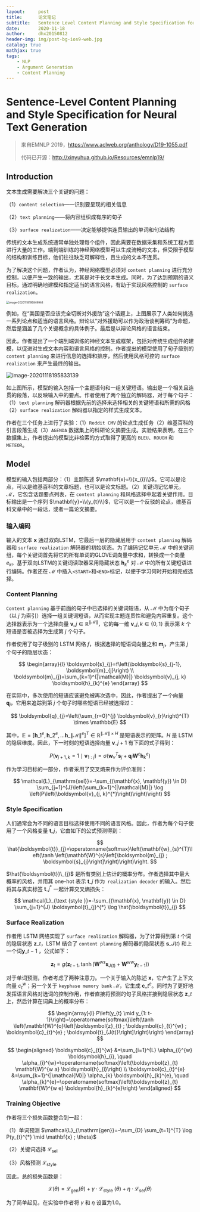 ```yaml
---
layout:     post
title:      论文笔记
subtitle:   Sentence Level Content Planning and Style Specification for Neural Text Generation
date:       2020-11-18
author:     dhx20150812
header-img: img/post-bg-ios9-web.jpg
catalog: true
mathjax: true
tags:
    - NLP
    - Argument Generation
    - Content Planning
---
```


# Sentence-Level Content Planning and Style Specification for Neural Text Generation

> 来自EMNLP 2019，<https://www.aclweb.org/anthology/D19-1055.pdf>
>
> 代码已开源：<http://xinyuhua.github.io/Resources/emnlp19/>

##  Introduction

文本生成需要解决三个关键的问题：

（1）`content selection`——识别要呈现的相关信息

（2）`text planning`——将内容组织成有序的句子

（3）`surface realization`——决定能够提供连贯输出的单词和句法结构

传统的文本生成系统通常单独处理每个组件，因此需要在数据采集和系统工程方面进行大量的工作。端到端训练的神经网络模型可以生成流畅的文本，但受限于模型的结构和训练目标，他们往往缺乏可解释性，且生成的文本不连贯。

为了解决这个问题，作者认为，神经网络模型必须对 `content planning` 进行充分控制，以便产生一致的输出，尤其是对于长文本生成。同时，为了达到预期的语义目标，通过明确地建模和指定适当的语言风格，有助于实现风格控制的 `surface realization`。

<img src="https://note.youdao.com/yws/api/personal/file/WEB6e1dcad63165cd7dbb797c0fc3cfef43?method=download&shareKey=f638258f272c5d62e3cb0e11b3f18e81" alt="image-20201118195849944" style="zoom:50%;" />

例如，在“美国是否应该完全切断对外援助”这个话题上，上图展示了人类如何挑选一系列论点和适当的语言风格。辩论以“对外援助可以作为政治谈判筹码”为命题，然后是涵盖了几个关键概念的具体例子。最后是以辩论风格的语言结束。

因此，作者提出了一个端到端训练的神经文本生成框架，包括对传统生成组件的建模，以促进对生成文本内容和语言风格的控制。作者提出的模型使用了句子级别的 `content planning` 来进行信息的选择和排序，然后使用风格可控的 `surface realization` 来产生最终的输出。

![image-20201118195833139](https://note.youdao.com/yws/api/personal/file/WEB692f57f44765614bf437edfda740ff33?method=download&shareKey=846ddcfefc142200b0a34322df1af374)

如上图所示，模型的输入包括一个主题语句和一组关键短语。输出是一个相关且连贯的段落，以反映输入中的要点。作者使用了两个独立的解码器，对于每个句子：（1）`text planning` 解码器根据先前的选择来选择相关的关键短语和所需的风格（2）`surface realization` 解码器以指定的样式生成文本。

作者在三个任务上进行了实验：（1）`Reddit CMV` 的论点生成任务（2）维基百科的引言段落生成（3）`AGENDA` 数据集上的科研论文摘要生成。实验结果表明，在三个数据集上，作者提出的模型比非检索的方式取得了更高的 `BLEU`、`ROUGH` 和 `METEOR`。

## Model

模型的输入包括两部分：（1）主题陈述 $\mathbf{x}=\\{x_{i}\\}$。它可以是论点，可以是维基百科的文章标题，也可以是论文标题。（2）关键词记忆单元，$\mathcal{M}$，它包含话题要点列表，在 `content planning` 和风格选择中起着关键作用。目标输出是一个序列 $\mathbf{y}=\\{y_{t}\\}$，它可以是一个反驳的论点，维基百科文章中的一段话，或者一篇论文摘要。

### 输入编码

输入的文本 $\mathbf{x}$ 通过双向LSTM，它最后一层的隐藏层用于 `content planning` 解码器和  `surface realization` 解码器的初始状态。为了编码记忆单元 $\mathcal{M}$ 中的关键词组，每个关键词首先将它的所有单词的GLOVE词向量中求和，转换成一个向量 $e_{k}$。基于双向LSTM的关键词读取器采用隐藏状态 $\boldsymbol{h}_{k}^{e}$ 对 $\mathcal{M}$ 中的所有关键短语进行编码。作者还在 $\mathcal{M}$ 中插入`<START>`和`<END>`标记，以便于学习何时开始和完成选择。

### Content Planning

`Content planning` 基于前面的句子中已选择的关键词短语，从 $\mathcal{M}$ 中为每个句子（以 $j$ 为索引）选择一组关键词短语，从而实现主题连贯性和避免内容重复。这个选择器表示为一个选择向量 $\boldsymbol{v}\_{j} \in \mathbb{R}^{\|\mathcal{M}\|}$，它的每一维 $\boldsymbol{v}\_{j, k} \in\{0,1\}$ 表示第 $k$ 个短语是否被选择为生成第 $j$ 个句子。

作者使用了句子级别的 LSTM 网络 $f$，根据选择的短语词向量之和 $\boldsymbol{m}_{j}$，产生第 $j$ 个句子的隐层状态：

$$
\begin{array}{l}
\boldsymbol{s}_{j}=f\left(\boldsymbol{s}_{j-1}, \boldsymbol{m}_{j}\right) \\
\boldsymbol{m}_{j}=\sum_{k=1}^{|\mathcal{M}|} \boldsymbol{v}_{j, k} \boldsymbol{h}_{k}^{e}
\end{array}
$$

在实际中，多次使用的短语应该避免被再次选中，因此，作者提出了一个向量 $\boldsymbol{q}_{j}$，它用来追踪到第 $j$ 个句子时哪些短语已经被选择过：

$$
\boldsymbol{q}_{j}=\left(\sum_{r=0}^{j} \boldsymbol{v}_{r}\right)^{T} \times \mathbb{E}
$$

其中，$\mathbb{E}=\left[\boldsymbol{h}\_{1}^{e}, \boldsymbol{h}\_{2}^{e}, \ldots \boldsymbol{h}\_{\|\mathcal{M}\|}^{e}\right]^{T} \in \mathbb{R}^{\|\mathcal{M}\| \times H}$ 是短语表示的矩阵。$H$ 是 LSTM 的隐层维度。因此，下一时刻的短语选择向量 $\boldsymbol{v}\_{j+1}$ 有下面的式子得到：

$$
P\left(\boldsymbol{v}_{j+1, k}=1 \mid \boldsymbol{v}_{1: j}\right)=\sigma\left(\mathbf{w}_{v}^{T} \boldsymbol{s}_{j}+\boldsymbol{q}_{j} \mathbf{W}^{c} \boldsymbol{h}_{k}^{e}\right)
$$

作为学习目标的一部分，作者采用了交叉熵来作为评价准则：

$$
\mathcal{L}_{\mathrm{sel}}=-\sum_{(\mathbf{x}, \mathbf{y}) \in D} \sum_{j=1}^{J}\left(\sum_{k=1}^{|\mathcal{M}|} \log \left(P\left(\boldsymbol{v}_{j, k}^{*}\right)\right)\right)
$$

### Style Specification

人们通常会为不同的语言目标选择使用不同的语言风格。因此，作者为每个句子使用了一个风格变量 $\boldsymbol{t}\_{j}$，它由如下的公式预测得到：

$$
\hat{\boldsymbol{t}}_{j}=\operatorname{softmax}\left(\mathbf{w}_{s}^{T}\left(\tanh \left(\mathbf{W}^{s}\left[\boldsymbol{m}_{j} ; \boldsymbol{s}_{j}\right]\right)\right)\right.
$$

$\hat{\boldsymbol{t}}\_{j}$ 是所有类别上估计的概率分布。作者选择其中最大概率的风格，并用其 one-hot 表示 $\boldsymbol{t}\_{j}$ 作为` realization decoder` 的输入。然后将其与真实标签 $\boldsymbol{t}\_{j}^{*}$ 一起计算交叉熵损失：

$$
\mathcal{L}_{\text {style }}=-\sum_{(\mathbf{x}, \mathbf{y}) \in D} \sum_{j=1}^{J} \boldsymbol{t}_{j}^{*} \log \hat{\boldsymbol{t}}_{j}
$$


### Surface Realization

作者用 LSTM 网络实现了 `surface realization` 解码器，为了计算得到第 $t$ 个词的隐层状态 $\boldsymbol{z}\_{t}$，LSTM 结合了 `content planning` 解码器的隐层状态 $\boldsymbol{s}\_{J(t)}$ 和上一个词$\boldsymbol{y}\_{t-1}$ ，公式如下：

$$
\boldsymbol{z}_{t}=g\left(\boldsymbol{z}_{t-1}, \tanh \left(\mathbf{W}^{w s} \boldsymbol{s}_{J(t)}+\mathbf{W}^{w w} \boldsymbol{y}_{t-1}\right)\right)
$$

对于单词预测，作者考虑了两种注意力。一个关于输入的陈述 $\mathbf{x}$，它产生了上下文向量 $c_{t}^{w}$；另一个关于 `keyphase memory bank` $\mathcal{M}$，它生成 $\boldsymbol{c}\_{t}^{e}$。同时为了更好地发挥语言风格对选词的控制作用，作者直接将预测的句子风格拼接到隐层状态 $\boldsymbol{z}\_{t}$ 上，然后计算在词典上的概率分布：

$$
\begin{array}{l}
P\left(y_{t} \mid y_{1: t-1}\right)=\operatorname{softmax}\left(\tanh \left(\mathbf{W}^{o}\left[\boldsymbol{z}_{t} ; \boldsymbol{c}_{t}^{w} ; \boldsymbol{c}_{t}^{e} ; \boldsymbol{t}_{J(t)}\right]\right)\right) 
\end{array}
$$

$$
\begin{aligned}
\boldsymbol{c}_{t}^{w} &=\sum_{i=1}^{L} \alpha_{i}^{w} \boldsymbol{h}_{i}, \quad \alpha_{i}^{w}=\operatorname{softmax}\left(\boldsymbol{z}_{t} \mathbf{W}^{w a} \boldsymbol{h}_{i}\right) \\
\boldsymbol{c}_{t}^{e} &=\sum_{k=1}^{|\mathcal{M}|} \alpha_{k} \boldsymbol{h}_{k}^{e}, \quad \alpha_{k}^{e}=\operatorname{softmax}\left(\boldsymbol{z}_{t} \mathbf{W}^{w e} \boldsymbol{h}_{k}^{e}\right)
\end{aligned}
$$


### Training Objective

作者将三个损失函数整合到一起：

（1）单词预测 $\mathcal{L}_{\mathrm{gen}}=-\sum_{D} \sum_{t=1}^{T} \log P(y_{t}^{*} \mid \mathbf{x} ; \theta)$

（2）关键词选择 $\mathcal{L}_{\mathrm{sel}}$

（3）风格预测 $\mathcal{L}_{\text {style }}$

因此，总的损失函数是：

$$
\mathcal{L}(\theta)=\mathcal{L}_{\mathrm{gen}}(\theta)+\gamma \cdot \mathcal{L}_{\text {style }}(\theta)+\eta \cdot \mathcal{L}_{\operatorname{sel}}(\theta)
$$

为了简单起见，在实验中作者将 $\gamma$ 和 $\eta$ 设置为1.0。


